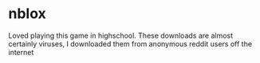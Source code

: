# nblox
Loved playing this game in highschool. These downloads are almost certainly viruses, I downloaded them from anonymous reddit users off the internet
